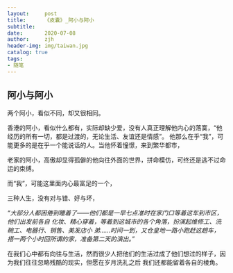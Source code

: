 ```yaml
---
layout:     post
title:      《皮囊》_阿小与阿小
subtitle:   
date:       2020-07-08
author:     zjh
header-img: img/taiwan.jpg
catalog: true
tags:
- 随笔
---
```


## **阿小与阿小**

两个阿小，看似不同，却又很相同。

香港的阿小，看似什么都有，实际却缺少爱，没有人真正理解他内心的落寞，“他经历的所有一切，都是过渡的，无论生活、友谊还是情感”。
他那么在乎“我”，可能更多的是在乎一个能说话的人。当他怀着憧憬，来到繁华都市，

老家的阿小，高傲却显得孤僻的他向往外面的世界，拼命模仿，可终还是逃不过命运的束缚。

而“我”，可能这里面内心最富足的一个，

三种人生，没有对与错、好与坏，

*“大部分人都困倦到睡着了——他们都是一早七点准时在家门口等着这车到市区，他们出发前各自
化妆、精心穿着，等着到这城市的各个角落，扮演起维修工、洗碗工、电器行、销售、美发店小
弟……时间一到，又仓皇地一路小跑赶这趟车，搭一两个小时回所谓的家，准备第二天的演出。”*

在我们心中都有向往与生活，然而很少人把他们的生活过成了他们想过的样子，因为我们往往忽略残酷的现实，但愿在岁月洗礼之后 我们还都能留着各自的棱角。

